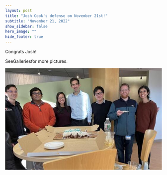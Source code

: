 ```yaml
---
layout: post
title: "Josh Cook's defense on November 21st!"
subtitle: "November 21, 2022"
show_sidebar: false
hero_image: ""
hide_footer: true
---
```


Congrats Josh!

SeeGalleriesfor more pictures.

![Image](/img/news-images/img_2507_large_01.jpeg)

